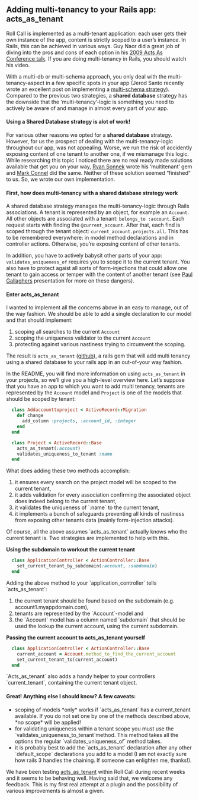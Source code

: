 <h2> Adding multi-tenancy to your Rails app: acts_as_tenant </h2>
Roll Call is implemented as a multi-tenant application: each user gets their own instance of the app, content is strictly scoped to a user&#8217;s instance. In Rails, this can be achieved in various ways. Guy Naor did a great job of diving into the pros and cons of each option in his <a href="http://confreaks.net/videos/111-aac2009-writing-multi-tenant-applications-in-rails">2009 Acts As Conference talk</a>. If you are doing multi-tenancy in Rails, you should watch his video.</p>
<p>With a multi-db or multi-schema approach, you only deal with the multi-tenancy-aspect in a few specific spots in your app (Jerod Santo recently wrote an excellent post on implementing a <a href="http://blog.jerodsanto.net/2011/07/building-multi-tenant-rails-apps-with-postgresql-schemas/">multi-schema strategy</a>). Compared to the previous two strategies, a <strong>shared database</strong> strategy has the downside that the &#8216;multi-tenancy&#8217;-logic is something you need to actively be aware of and manage in almost every part of your app.</p>
<h4>Using a Shared Database strategy is alot of work!</h4>
<p>For various other reasons we opted for a <strong>shared database</strong> strategy. However, for us the prospect of dealing with the multi-tenancy-logic throughout our app, was not appealing. Worse, we run the risk of accidently exposing content of one tenant to another one, if we mismanage this logic. While researching this topic I noticed there are no real ready made solutions available that get you on your way, <a href="http://github.com/wireframe/multitenant">Ryan Sonnek</a> wrote his &#8216;multitenant&#8217; gem and <a href="http://github.com/mconnell/multi_tenant">Mark Connel</a> did the same. Neither of these solution seemed &#8220;finished&#8221; to us. So, we wrote our own implementation.</p>
<h4>First, how does multi-tenancy with a shared database strategy work</h4>
<p>A shared database strategy manages the multi-tenancy-logic through Rails associations. A tenant is represented by an object, for example an <code>Account</code>. All other objects are associated with a tenant: <code>belongs_to :account</code>. Each request starts with finding the <code>@current_account</code>. After that, each find is scoped through the tenant object: <code>current_account.projects.all</code>. This has to be remembered everywhere: in model method declarations and in controller actions. Otherwise, you&#8217;re exposing content of other tenants.</p>
<p>In addition, you have to actively babysit other parts of your app: <code>validates_uniqueness_of</code> requires you to scope it to the current tenant. You also have to protect agaist all sorts of form-injections that could allow one tenant to gain access or temper with the content of another tenant (see <a href="http://www.slideshare.net/tardate/multitenancy-with-rails">Paul Gallaghers</a> presentation for more on these dangers).</p>
<h4>Enter acts_as_tenant</h4>
<p>I wanted to implement all the concerns above in an easy to manage, out of the way fashion. We should be able to add a single declaration to our model and that should implement:</p>
<ol>
	<li>scoping all searches to the current <code>Account</code></li>
	<li>scoping the uniqueness validator to the current <code>Account</code></li>
	<li>protecting against various nastiness trying to circumvent the scoping.</li>
</ol>
<p>The result is <code>acts_as_tenant</code> (<a href="https://github.com/ErwinM/acts_as_tenant">github</a>), a rails gem that will add multi tenancy using a shared database to your rails app in an out-of-your way fashion.</p>
<p>In the <span class="caps">README</span>, you will find more information on using <code>acts_as_tenant</code> in your projects, so we&#8217;ll give you a high-level overview here. Let&#8217;s suppose that you have an app to which you want to add multi tenancy, tenants are represented by the <code>Account</code> model and <code>Project</code> is one of the models that should be scoped by tenant:</p>

```ruby
  class Addaccounttoproject < ActiveRecord::Migration
    def change
      add_column :projects, :account_id, :integer
    end
  end

  class Project < ActiveRecord::Base
    acts_as_tenant(:account)
    validates_uniqueness_to_tenant :name
  end
```
What does adding these two methods accomplish:
<ol>
	<li>it ensures every search on the project model will be scoped to the current tenant,</li>
	<li>it adds validation for every association confirming the associated object does indeed belong to the current tenant,</li>
	<li>it validates the uniqueness of `:name` to the current tenant,</li>
	<li>it implements a bunch of safeguards preventing all kinds of nastiness from exposing other tenants data (mainly form-injection attacks).</li>
</ol>
<p>Of course, all the above assumes `acts_as_tenant` actually knows who the current tenant is. Two strategies are implemented to help with this.</p>
<p><strong>Using the subdomain to workout the current tenant</strong></p>

```ruby
  class ApplicationController < ActionController::Base
    set_current_tenant_by_subdomain(:account, :subdomain)
  end
```
<p>Adding the above method to your `application_controller` tells `acts_as_tenant`:</p>
<ol>
	<li>the current tenant should be found based on the subdomain (e.g. account1.myappdomain.com),</li>
	<li>tenants are represented by the `Account`-model and</li>
	<li>the `Account` model has a column named `subdomain` that should be used the lookup the current account, using the current subdomain.</li>
</ol>
<p><strong>Passing the current account to acts_as_tenant yourself</strong></p>

```ruby
  class ApplicationController < ActionController::Base
    current_account = Account.method_to_find_the_current_account
    set_current_tenant_to(current_account)
  end
```
<p>`Acts_as_tenant` also adds a handy helper to your controllers `current_tenant`, containing the current tenant object.</p>
<h4>Great! Anything else I should know? A few caveats:</h4>
<ul>
	<li>scoping of models *only* works if `acts_as_tenant` has a current_tenant available. If you do not set one by one of the methods described above, *no scope* will be applied!</li>
	<li>for validating uniqueness within a tenant scope you must use the `validates_uniqueness_to_tenant`method. This method takes all the options the regular `validates_uniqueness_of` method takes.</li>
	<li>it is probably best to add the `acts_as_tenant` declaration after any other `default_scope` declarations you add to a model (I am not exactly sure how rails 3 handles the chaining. If someone can enlighten me, thanks!).</li>
</ul>
<p>We have been testing <a href="https://github.com/ErwinM/acts_as_tenant">acts_as_tenant</a> within Roll Call during recent weeks and it seems to be behaving well. Having said that, we welcome any feedback. This is my first real attempt at a plugin and the possibility of various improvements is almost a given.</p>
